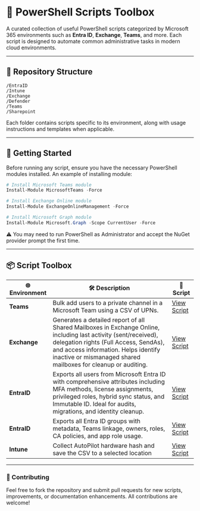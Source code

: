 # 🧰 PowerShell Scripts Toolbox

A curated collection of useful PowerShell scripts categorized by Microsoft 365 environments such as **Entra ID**, **Exchange**, **Teams**, and more. Each script is designed to automate common administrative tasks in modern cloud environments.

---

## 📁 Repository Structure

```
/EntraID
/Intune
/Exchange
/Defender
/Teams
/Sharepoint
```


Each folder contains scripts specific to its environment, along with usage instructions and templates when applicable.

---

## 🚀 Getting Started

Before running any script, ensure you have the necessary PowerShell modules installed. An example of installing module:

```powershell
# Install Microsoft Teams module
Install-Module MicrosoftTeams -Force

# Install Exchange Online module
Install-Module ExchangeOnlineManagement -Force

# Install Microsoft Graph module
Install-Module Microsoft.Graph -Scope CurrentUser -Force
```
⚠️ You may need to run PowerShell as Administrator and accept the NuGet provider prompt the first time.

---

## 📦 Script Toolbox

| 🌐 Environment | 🛠️ Description                                                                 | 📄 Script |                    
|----------------|--------------------------------------------------------------------------------|-----------|
| **Teams**      | Bulk add users to a private channel in a Microsoft Team using a CSV of UPNs.  | [View Script](Teams/Teams_Add-Users-To-PrivateChannel.ps1) |
| **Exchange**      | Generates a detailed report of all Shared Mailboxes in Exchange Online, including last activity (sent/received), delegation rights (Full Access, SendAs), and access information. Helps identify inactive or mismanaged shared mailboxes for cleanup or auditing.  | [View Script](https://github.com/gelndjj/_EXCHANGE_SMBsReport-) |
| **EntraID**      | Exports all users from Microsoft Entra ID with comprehensive attributes including MFA methods, license assignments, privileged roles, hybrid sync status, and Immutable ID. Ideal for audits, migrations, and identity cleanup.  | [View Script](https://github.com/gelndjj/_ENTRA_UserReport) |
| **EntraID**      | Exports all Entra ID groups with metadata, Teams linkage, owners, roles, CA policies, and app role usage.  | [View Script](https://github.com/gelndjj/_ENTRA_GroupReport) |
| **Intune**      | Collect AutoPilot hardware hash and save the CSV to a selected location  | [View Script](https://github.com/gelndjj/_INTUNE_Autopilot) |

---

### 🤝 Contributing
Feel free to fork the repository and submit pull requests for new scripts, improvements, or documentation enhancements. All contributions are welcome!
